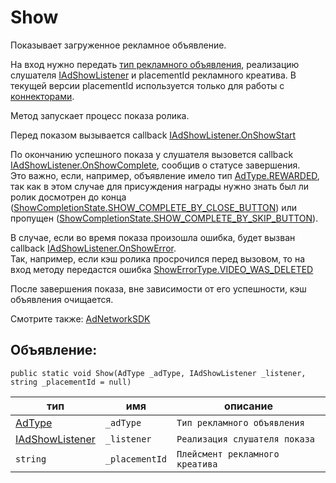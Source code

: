 # Show
Показывает загруженное рекламное объявление.

На вход нужно передать [тип рекламного объявления](../enums/AdType.md), реализацию слушателя [IAdShowListener](../listeners/IAdShowListener/IAdShowListener.md) и placementId рекламного креатива. В текущей версии placementId используется только для работы с [коннекторами](../connectors/connectors.md).

Метод запускает процесс показа ролика.

Перед показом вызывается callback [IAdShowListener.OnShowStart](../listeners/IAdShowListener/OnShowStart.md)

По окончанию успешного показа у слушателя вызовется callback [IAdShowListener.OnShowComplete](../listeners/IAdShowListener/OnShowComplete.md), сообщив о статусе завершения.  
Это важно, если, например, объявление имело тип [AdType.REWARDED](../enums/AdType.md), так как в этом случае для присуждения награды нужно знать был ли ролик досмотрен до конца ([ShowCompletionState.SHOW_COMPLETE_BY_CLOSE_BUTTON](../enums/ShowCompletionState.md)) или пропущен ([ShowCompletionState.SHOW_COMPLETE_BY_SKIP_BUTTON](../enums/ShowCompletionState.md)).

В случае, если во время показа произошла ошибка, будет вызван callback [IAdShowListener.OnShowError](../listeners/IAdShowListener/OnShowError.md).  
Так, например, если кэш ролика просрочился перед вызовом, то на вход методу передастся ошибка [ShowErrorType.VIDEO_WAS_DELETED](../enums/ShowErrorType.md)

После завершения показа, вне зависимости от его успешности, кэш объявления очищается.

Смотрите также: [AdNetworkSDK](AdNetworkSDK.md)

## Объявление:

`public static void Show(AdType _adType, IAdShowListener _listener, string _placementId = null)`

тип | имя | описание
-|-|-
[AdType](../enums/AdType.md) | `_adType` | `Тип рекламного объявления`
[IAdShowListener](../listeners/IAdShowListener/IAdShowListener.md) | `_listener` | `Реализация слушателя показа`
`string` | `_placementId` | `Плейсмент рекламного креатива`
